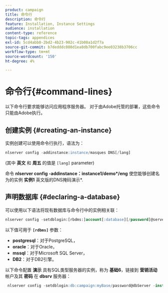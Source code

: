```yaml
---
product: campaign
title: 命令行
description: 命令行
feature: Installation, Instance Settings
audience: installation
content-type: reference
topic-tags: appendices
exl-id: 5cd4abb0-2bd2-4b23-902c-41b08a1d2f7a
source-git-commit: b7dedddc080d1ea8db700fabc9ee03238b3706cc
workflow-type: tm+mt
source-wordcount: '150'
ht-degree: 4%

---
```


# 命令行{#command-lines}



以下命令行要求能够访问应用程序服务器。 对于由Adobe托管的部署，这些命令只能由Adobe执行。

## 创建实例 {#creating-an-instance}

实例创建可以使用命令行执行，语法为：

```sql
nlserver config -addinstance:instance/masques DNS[/lang]
```

(其中 **英文** 和 **周五** 的值是 `[lang]` parameter)

命令 **nlserver config -addinstance：instance1/demo&#42;/eng** 使您能够创建名为的实例 **实例1** 英文版的DNS掩码演示&#42;.

## 声明数据库 {#declaring-a-database}

可以使用以下语法将现有数据库与命令行中的实例相关联：

```sql
nlserver config -setdblogin:[rbdms:]account[:database][/password]@server
```

以下值可用于 **`[rdbms]`** 参数：

* **postgresql**：对于PostgreSQL，
* **oracle**：对于Oracle，
* **mssql**：对于Microsoft SQL Server，
* **DB2**：对于DB2引擎。

以下命令配置 **演示** 具有SQL类型服务器的实例，称为 **基础6**，链接到 **营销活动** 帐户及其 **密码** 在 **dbsrv** 服务器：

```sql
 nlserver config -setdblogin:db:campaign:myBase/password@dbServer -instance:demo
```
